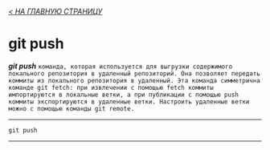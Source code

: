 ###### [< НА ГЛАВНУЮ СТРАНИЦУ](./readme.md)

# git push
***git push*** `команда, которая используется для выгрузки содержимого локального репозитория в удаленный репозиторий. Она позволяет передать коммиты из локального репозитория в удаленный. Эта команда симметрична команде git fetch: при извлечении с помощью fetch коммиты импортируются в локальные ветки, а при публикации с помощью push коммиты экспортируются в удаленные ветки. Настроить удаленные ветки можно с помощью команды git remote.`

---

```bash=
git push
```
---